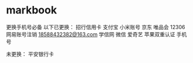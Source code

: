 # markbook
更换手机号必备
以下已更换：
招行信用卡
支付宝
小米账号
京东
唯品会
12306
网易账号注销 18588432382@163.com
学信网
微信
爱奇艺
苹果双重认证 手机号



未更换：
平安银行卡
